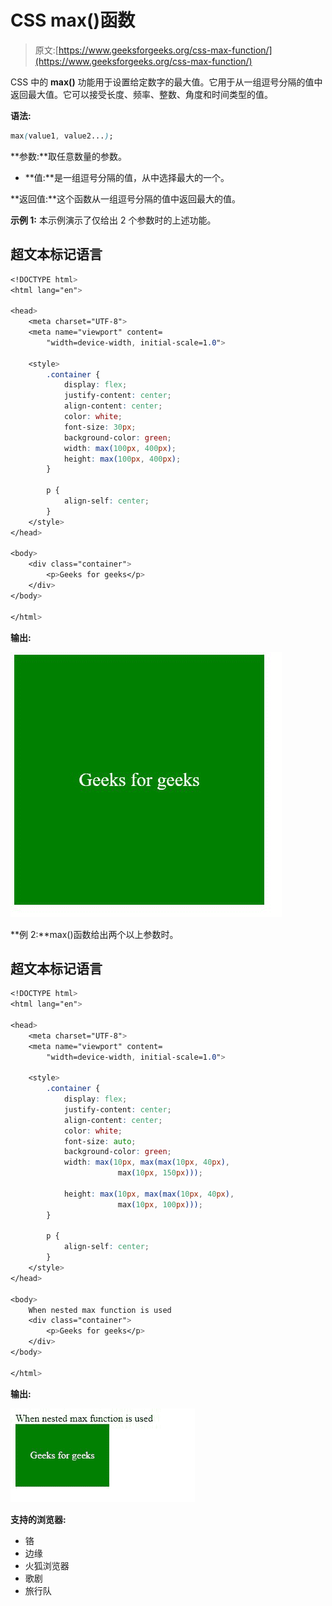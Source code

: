 # CSS max()函数

> 原文:[https://www.geeksforgeeks.org/css-max-function/](https://www.geeksforgeeks.org/css-max-function/)

CSS 中的 **max()** 功能用于设置给定数字的最大值。它用于从一组逗号分隔的值中返回最大值。它可以接受长度、频率、整数、角度和时间类型的值。

**语法:**

```css
max(value1, value2...);
```

**参数:**取任意数量的参数。

*   **值:**是一组逗号分隔的值，从中选择最大的一个。

**返回值:**这个函数从一组逗号分隔的值中返回最大的值。

**示例 1:** 本示例演示了仅给出 2 个参数时的上述功能。

## 超文本标记语言

```css
<!DOCTYPE html>
<html lang="en">

<head>
    <meta charset="UTF-8">
    <meta name="viewport" content=
        "width=device-width, initial-scale=1.0">

    <style>
        .container {
            display: flex;
            justify-content: center;
            align-content: center;
            color: white;
            font-size: 30px;
            background-color: green;
            width: max(100px, 400px);
            height: max(100px, 400px);
        }

        p {
            align-self: center;
        }
    </style>
</head>

<body>
    <div class="container">
        <p>Geeks for geeks</p>
    </div>
</body>

</html>
```

**输出:**

![](img/fb5bf82fe36cddd007c32a85ca21dfe6.png)

**例 2:**max()函数给出两个以上参数时。

## 超文本标记语言

```css
<!DOCTYPE html>
<html lang="en">

<head>
    <meta charset="UTF-8">
    <meta name="viewport" content=
        "width=device-width, initial-scale=1.0">

    <style>
        .container {
            display: flex;
            justify-content: center;
            align-content: center;
            color: white;
            font-size: auto;
            background-color: green;
            width: max(10px, max(max(10px, 40px), 
                        max(10px, 150px)));

            height: max(10px, max(max(10px, 40px),
                        max(10px, 100px)));
        }

        p {
            align-self: center;
        }
    </style>
</head>

<body>
    When nested max function is used
    <div class="container">
        <p>Geeks for geeks</p>
    </div>
</body>

</html>
```

**输出:**

![](img/8dfedbbc309c29a3fd17ecb36385fc6f.png)

**支持的浏览器:**

*   铬
*   边缘
*   火狐浏览器
*   歌剧
*   旅行队